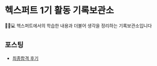 # 헥스퍼트 1기 활동 기록보관소

💁‍♂️💻 헥스퍼트에서의 학습한 내용과 더불어 생각을 정리하는 기록보관소입니다

## 포스팅

- [최종합격 후기](https://github.com/Jinuk93/HecSpurt/blob/master/Archive/docs/Before%20start%2C.md)
